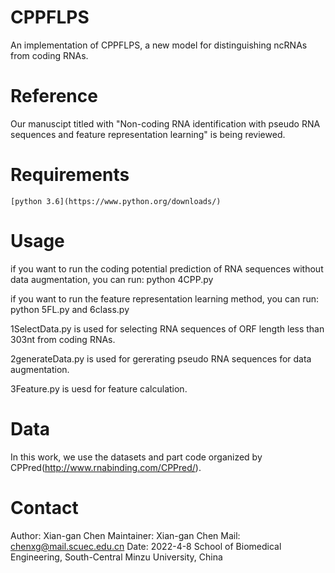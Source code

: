 CPPFLPS
===============================
An implementation of CPPFLPS, a new model for distinguishing ncRNAs from coding RNAs.

Reference
========================
Our manuscipt titled with "Non-coding RNA identification with pseudo RNA sequences and feature representation learning" is being reviewed.

Requirements
========================
    [python 3.6](https://www.python.org/downloads/)

Usage
========================
if you want to run the coding potential prediction of RNA sequences without data augmentation, you can run:
python 4CPP.py

if you want to run the feature representation learning method, you can run:
python 5FL.py and 6class.py

1SelectData.py is used for selecting RNA sequences of ORF length less than 303nt from coding RNAs.

2generateData.py is used for gererating pseudo RNA sequences for data augmentation.

3Feature.py is uesd for feature calculation.


Data
=====================
In this work, we use the datasets and part code organized by CPPred(http://www.rnabinding.com/CPPred/).




Contact
=====================
Author: Xian-gan Chen
Maintainer: Xian-gan Chen
Mail: chenxg@mail.scuec.edu.cn
Date: 2022-4-8
School of Biomedical Engineering, South-Central Minzu University, China
